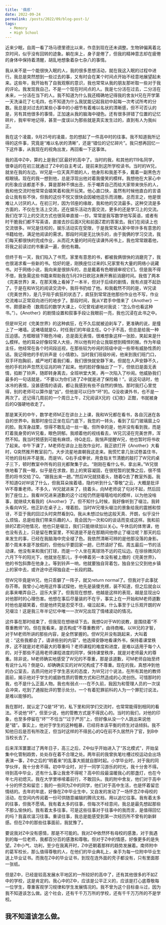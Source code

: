 ```yaml
---
title: '偶感'
date: 2022-09-24
permalink: /posts/2022/09/blog-post-1/
tags:
  - Memory
  - High School
---
```


​近来少眠，自周一看了场马德里德比以来，作息到现在还未调整。生物钟偏离着北京时间，似乎没有回转的迹象。躺在床上，身子是倦了，但我的精神意志却在疲倦的身体中保持着清醒，胡乱地想象着杂七杂八的事情。

​我从来不是一个能很快入眠的人，我的很多思想活动，就在我这入眠的过程中进行。我总是突然想到一些过去的事，又有时会在某个时间点开始不经意地展望起未来。这些年，我开始有了自我观察的意识，我也常常从我的朋友那听取一些对于我的评论。我发现我自己，不是一个现在时间点的人。我是七分活在过去，二分活在未来，一分活在当下的人。我不知道为什么我还精确地记得我的舍友H兄在开学第一天洗澡花了七毛四，也不知道为什么我犹能记起我初中起每一次考试所考的分数。我总是对过去的某些小事中的小细节有着难以名状的清晰感，但不可否认的是，另有其他很多的事情，正加速从我的脑海中褪色。还有很多拼错了位置的记忆碎片，我牢牢地记得，甚至一度误以为那些就是真实发生过的，直到有人为我纠正。

​我在这个凌晨，9月25号的凌晨，忽的想起了一件高中时的往事。我不知道我所记得的这件事，究竟是“难以名状的清晰”，还是“错位的记忆碎片”。我只想再回忆一下这件事，从我现在的视角出发，再回看一下这事体。

​我的高中Z中，算的上是我们区最好的高中了。当时的我，和其他的119名同学，很幸运的在初三就通过了Z中的自主考试，提前来到这所学校读书。当时的W兄，就坐在我的左边。W兄是一位天真开朗的人，他身形和我差不多，戴着一副黑色方框眼镜。现在的我一想到他，总是浮现出他对着我傻笑的模样。我想他在大家心中的形象应该都差不多，算是那种不惧出丑，乐于嘲弄自己而给大家带来快乐的人，我和他交流时他常常会嬉笑着和我开玩笑。他心直口快，虽然有时候他直白的言语会让我有些不快，但我的这份不悦又很快会因被他逗乐而消散。总而言之，他是很难让人讨厌的人。在初三时，因为邻座的缘故，我和他的交流最多。这种交流是多方面的，不仅在生活上交流，还在娱乐活动方面交流，更多的还是学习上的交流。我们在学习上的交流方式也很简单直接---抄。常常是我写数学他写英语，或者有时干脆我们都不写英语，直接去抄后面X兄和前面Z君的答案去。我们在阅读上也交流很多。W兄是住校的，娱乐活动实在受限，于是我常常从家中带许多有意思的书籍给他，满足他阅读的需求。那段时间是无比快乐的，由于我俩的学习交流，我们每天都很快的完成作业，从而花大量的时间在读课外闲书上，我也常常跟着他，将我之前读过的书重读一遍，倒也有趣。

​但终于有一天，我们陷入了书荒。家里有意思的书，都被我俩很快的消磨完了，我也很渴求看一些新的书。恰好的是，刚换座位过来的L兄家里有大量的网络小说藏书。对于网络小说，我向来是很排斥的，总是戴着有色眼镜审视它们。但是我不得不借，我急需这些书籍来帮助我在5月29日欧冠决赛开赛前消磨时间。我借了两本《完美世界》来，在那天晚上看掉了一本半，但对于后续的剧情，我有点提不起劲了。于是在和W兄的阅读交流中，我将书扔给了他。和我截然不同的是，W兄读《完美世界》，是几乎陷于疯狂的状态了，疯狂到常常连他那份作业也不写，作业交流难以正常双向进行的地步了。那段时间，我从Y君手中借来了《Another》一书，颇感新奇（数周后的数学大课上，G兄曾戏谑地对我说：“怎么你也看这种书。”）。《Another》的剧情设置和叙事手段让我眼前一亮，我也沉浸在此书之中。

但是W兄对《完美世界》的这种疯狂，在不久后就被迫刹车了，更准确的说，是撞上了一堵墙。这堵墙就是Q，时任我们的年级主任。Q个子不高，但总是给我一种压迫感。方框眼镜下眼色冷峻，总是面无表情，很难想象这样一张脸，笑起来是什么模样。他的耳朵好像较常人大些，所以他有时会让我联想到精悍的猴。作为年级主任，他经常在各个时间段巡视，在那些较为吵闹的班级中说一些带有威胁性质的话。我记得他的手机铃声是《小情歌》。当时我们班级吵闹，他来到我们班门口，双手环抱胸前，威严地盯着我们看，我们很快就安静下来。但就在人声安静不久，他的手机铃声忽然无征兆的响了起来。他的脸好像抽出了一下，但依旧是面无表情，掐断了铃声，随即转身离去，全班哄堂大笑，再一次陷入了吵闹。他威胁我们最多的一句话就是，“不要以为你们进了Z中就是进了保险箱！”。说这句话时，他冰冷的表情，没甚感情的语调，都让我感到有些不自然的惧怕。那时我打心里觉得，别的老师可以算作是“凶”，但他是可以归作“坏”的。Q没收课外书，也不是一两次了。还记得几周前的一个周日上午，Z兄阅读X兄的《幻夜》正酣，书就被身后的Q强硬地收走了。

那是某天的中午，数学老师M正在讲台上上课，我和W兄都在看书，各自沉迷在各自的世界中。我那时座位正坐在后门底下，我忽的一转头，看到了后门玻璃窗上Q的脸。我浑身战栗，惊得不敢乱动一丝一毫。但所幸的是，他并没有看到我，而是盯着我身旁的W兄看，眼色阴郁。我顺着他的视线看去，W兄沉浸在完美世界，浑然不知。我当时预感到可能有麻烦，待Q走后，我悄声提醒W兄，他也暂时将书收了起来。中午下课了，M老师在讲台上批改作业时，我正欲打开《Another》大看时，Q突然推开教室前门，大步流星地直朝我这走来。我慌忙拿几张试卷盖住书，可他的目标并不是我，而是W。Q右手成拳状，用食指关节清脆的敲打了W兄的桌子三下，顿时教室中所有的目光都聚集于此。“刚刚在看什么书，拿出来。”W兄很快地看了我一眼，似乎是在求救，脸上的笑容凝固，在很短暂的犹豫之后，很不情愿的将书交给了Q。“跟我出来一趟。”然后W兄就挠着头，随着Q去了教室外面。我不知道Q对W说了什么，但我耳朵挨着墙，隐约听到什么“尊敬”之云，大概是批评W不尊重老师。不多久，W兄就进来了，挠着头，向M老师说了句对不起，然后回到了座位上。我看W兄进来道歉的这个过程仍然是嘻嘻哈哈的模样，以为他没啥事，就继续大看我的《Another》了。但不知什么时候，我好像听到了啜泣。我转头看向W兄，他正趴在桌子上，埋着脸。当时W兄埋头啜泣的景象给我的震撼和惊讶，不亚于我的回过头时突然看到Q。我从未想过似他这般天真、开朗，似乎没什么烦恼，总是给我们带来乐趣的人，竟会因为一次和Q的谈话而变成这样。我和前排的Z君问他情况，他也只是啜泣，我们只能继续加以关心。午休后的体育课，他也没有去上，只是留在教室里，不知道是不是在那期间他停止了啜泣呢？那天的后来发生的事，已经在我脑海中完全褪了色。我依然清晰可辨的是他那没落的身影。那个周末本是不放假的，但他似乎要回家一趟，已然请好了假。周五最后一节的活动课，他没有来和我们打球，而是一个人坐在离球场不远的花坛边。在徐徐微风的六月下午的阳光下，他就坐在那儿，手中捧着另一本没有被上缴的《完美世界》，他的书包斜靠在他身上。等到铃声一响，他就要独自背着包，独自坐公交到他乡镇上的家中去，或许途中还得独自走一长段的路。

​但W兄毕竟是W兄，他只乖僻了一阵子，就又return normal了。但我对于此事犹存芥蒂。我曾小心地用这件事试探他，他先是装傻充楞，装不知道，但之后就会以此事来嘲弄自己，逗乐大家了。但我现在想想，他越是这样的表现，越是显现出Q对他那时的心理伤害。他想在事后尽量装的不在乎，事实上在一开始和M老师道歉时他也是嬉笑着，但是他终究是忍受不住，啜泣起来。什么事至于让乐观开朗的W兄啜泣！这是我三年半记忆中唯一一次W兄出现了情绪波动的情况。

​这件事在那时结束了，但我现在想继续下去。我想Q对于W的说教，是围绕着“不尊重教师”的。但在我看来，是否构成“不尊重教师”，由待商榷。以W兄的才智，对于M老师所讲的那些内容，是全然掌握的。但W兄并没有跳起来，大叫着说：“这些我都会了，请讲些别的内容”，他选择安静地看课外书，保持着课堂秩序，这不就是对老师最大的尊重吗？老师课程的难度和进度，是难以适用于每个人的，对于那些不适用老师课程进度的同学，保持课堂秩序，就是对老师最大的尊重。除非说，M老师确实地感受了W兄的不尊重，那是该道歉，可M老师自始至终有说什么吗？倒是Q，却确确实实的对W兄构成了不尊重。现在的我，真想冲到他的办公室去，去质问他对于学生恶劣的态度，为W兄讨个说法，在所有其他的教师面前，揭示他对于学生的威胁性质的管教方式和已然造成的心灵创伤。可惜那时的我，也不是什么正面人物。我也有弱点----在不久前，我因为和管理人员的一次误会冲突，吃到了通报批评的警示处分。一个有着犯罪前科的人为一个罪犯讨说法，是难以能够的。

​我在那时，就认定了Q是“坏”的，私下里和同学们交流时，也常常能得到相同的看法。不说他“坏”，但至少说，他的管教方式是不得民心的。当时的我们，对他的印象，也至多停留在“坏”“不恰当”“过于严厉”上，但好像从没一个人跳出来说他是“错”。事实上，他对于学生的这种粗暴，已经将本该平衡的师生对话倾斜。我不知他日后是否有所改正，但当时这样的不得民心的Q在前不久居然升了官，到B中当校长去了。

​后来浑浑噩噩过了两年日子，高三之后，Z中似乎开始进入了“苏北模式”，开始呈集中化管制趋势，处处存在着不合理之处。两年前的我曾执笔吐槽过校运动会出场表演一事，Z中之后的“明着来”的乱事大抵就自那时起。小学毕业时，对于我的同学伙伴，我十分舍不得。初中毕业时，对于一同学习游乐的时光，我十分舍不得。待到高中毕业，还有什么事让我舍不得呢？高中阶段最温暖我心的那盏灯，也在今年七月初熄灭。我在大学里哆嗦着前行，不敢回头。我的附中舍友，他们对于高中十分的怀念和留恋；我的一些同为Z中的同学，他们对于高中生活，也是怀着留恋情结的。去年的年底，好像在Z中毕业生中，又自发的发动了一场怀念Z中母校的活动，在空间内传阅着一份可供随意编辑的腾讯文档，用以追忆往事。我有着太多的往事，但我不愿填。我有着太多的往事，但每次不经意间，我总是最先想起那些不那么愉快的。我有着太多往事，可是这些往事对于往事中的我而言，是值得回忆的吗？我喜欢温习往事。重读往事，我总是能感受到第一次经历所不曾有的新鲜感。但在Z中的那些往事面前，我犹豫了。

​要说我对Z中没有感情，那是不可能的。我对Z中依然怀有母校的感激，对于我遇到的每一位老师，我都百分百的感激和尊敬。但对于Z中的情感，好像更多的是失望。Z中小气、功利，至少在我离开时，Z中还朝着那样的趋势发展着。南师附中的葛军校长，那么值得尊敬的人，在他们的毕业典礼上，亲手为每一位附中毕业生送上毕业证书。而我在Z中的毕业证书，到现在连外面的壳子都没有，只有里面那一张纸。

​但是Z中，已经是较高发展水平地区的一所较好的高中了，还有其他很多的不如Z中的学校，这是肯定的。我心中的Z中，应该是公平正义的，应该是打心底尊敬每一位学生，尊重客观学习规律和学生发展情况的。我不曾为这个目标奋斗过，因为我不知道该怎么做。这个社会，还有千千万万所的学校，还有千千万万所的不是学校。

​我不知道该怎么做。​​​​​​​​
------